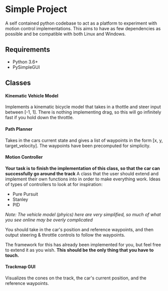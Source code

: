 # Simple Project
A self contained python codebase to act as a platform to experiment with motion control implementations. This aims to have as few dependencies as possible and be compatible with both Linux and Windows.

## Requirements

 - Python 3.6+
 - PySimpleGUI


## Classes

#### Kinematic Vehicle Model
Implements a kinematic bicycle model that takes in a thottle and steer input between [-1, 1].
There is nothing implementing drag, so this will go infinitely fast if you hold down the throttle.

#### Path Planner
Takes in the cars current state and gives a list of waypoints in the form [x, y, target_velocity]. The waypoints have been precomputed for simplicity.


#### Motion Controller
**Your task is to finish the implementation of this class, so that the car can successfully go around the track**
A class that the user should extend and implement their own functions into in order to make everything work.
Ideas of types of controllers to look at for inspiration:

 - Pure Pursuit
 - Stanley
 - PID

*Note: The vehicle model (phyics) here are very simplified, so much of what you see online may be overly complicated*

You should take in the car's position and reference waypoints, and then output steering & throttle controls to follow the waypoints.

The framework for this has already been implemented for you, but feel free to extend it as you wish. **This should be the only thing that you have to touch.**

#### Trackmap GUI
Visualizes the cones on the track, the car's current position, and the reference waypoints.
